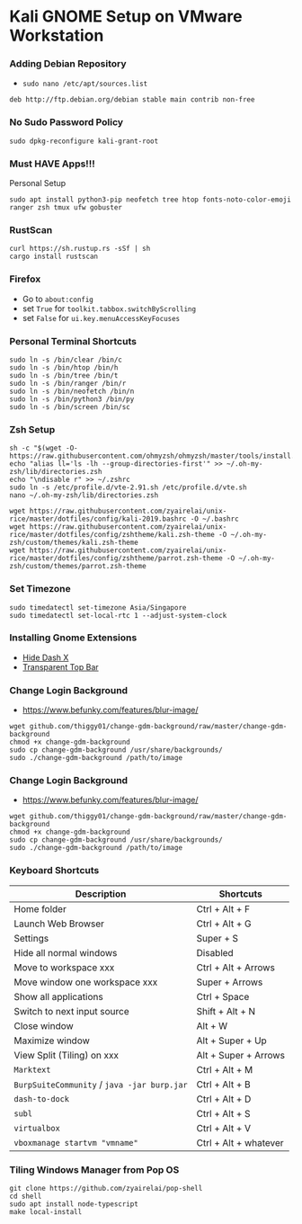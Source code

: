 # Kali GNOME Setup on VMware Workstation

### Adding Debian Repository
- `sudo nano /etc/apt/sources.list`
```
deb http://ftp.debian.org/debian stable main contrib non-free
```

### No Sudo Password Policy
```
sudo dpkg-reconfigure kali-grant-root
```

### Must HAVE Apps!!!
Personal Setup
```
sudo apt install python3-pip neofetch tree htop fonts-noto-color-emoji ranger zsh tmux ufw gobuster
```

### RustScan
```
curl https://sh.rustup.rs -sSf | sh
cargo install rustscan
```

### Firefox
- Go to `about:config`  
- set `True` for `toolkit.tabbox.switchByScrolling`
- set `False` for `ui.key.menuAccessKeyFocuses`

### Personal Terminal Shortcuts
```
sudo ln -s /bin/clear /bin/c
sudo ln -s /bin/htop /bin/h
sudo ln -s /bin/tree /bin/t
sudo ln -s /bin/ranger /bin/r
sudo ln -s /bin/neofetch /bin/n
sudo ln -s /bin/python3 /bin/py
sudo ln -s /bin/screen /bin/sc
```

### Zsh Setup
```
sh -c "$(wget -O- https://raw.githubusercontent.com/ohmyzsh/ohmyzsh/master/tools/install.sh)"
echo "alias ll='ls -lh --group-directories-first'" >> ~/.oh-my-zsh/lib/directories.zsh
echo "\ndisable r" >> ~/.zshrc
sudo ln -s /etc/profile.d/vte-2.91.sh /etc/profile.d/vte.sh
nano ~/.oh-my-zsh/lib/directories.zsh

wget https://raw.githubusercontent.com/zyairelai/unix-rice/master/dotfiles/config/kali-2019.bashrc -O ~/.bashrc
wget https://raw.githubusercontent.com/zyairelai/unix-rice/master/dotfiles/config/zshtheme/kali.zsh-theme -O ~/.oh-my-zsh/custom/themes/kali.zsh-theme
wget https://raw.githubusercontent.com/zyairelai/unix-rice/master/dotfiles/config/zshtheme/parrot.zsh-theme -O ~/.oh-my-zsh/custom/themes/parrot.zsh-theme
```

### Set Timezone
```
sudo timedatectl set-timezone Asia/Singapore
sudo timedatectl set-local-rtc 1 --adjust-system-clock
```

### Installing Gnome Extensions
- [Hide Dash X](https://extensions.gnome.org/extension/805/hide-dash/)
- [Transparent Top Bar](https://extensions.gnome.org/extension/1708/transparent-top-bar/)

### Change Login Background
- https://www.befunky.com/features/blur-image/
```
wget github.com/thiggy01/change-gdm-background/raw/master/change-gdm-background
chmod +x change-gdm-background
sudo cp change-gdm-background /usr/share/backgrounds/
sudo ./change-gdm-background /path/to/image
```

### Change Login Background
- https://www.befunky.com/features/blur-image/
```
wget github.com/thiggy01/change-gdm-background/raw/master/change-gdm-background
chmod +x change-gdm-background
sudo cp change-gdm-background /usr/share/backgrounds/
sudo ./change-gdm-background /path/to/image
```

### Keyboard Shortcuts
| Description                              | Shortcuts             | 
| ---------------------------------------- | --------------------- |
| Home folder                              | Ctrl + Alt + F        | 
| Launch Web Browser                       | Ctrl + Alt + G        | 
| Settings                                 | Super + S             | 
| Hide all normal windows                  | Disabled              | 
| Move to workspace xxx                    | Ctrl + Alt + Arrows   | 
| Move window one workspace xxx            | Super + Arrows        | 
| Show all applications                    | Ctrl + Space          | 
| Switch to next input source              | Shift + Alt + N       |
| Close window                             | Alt + W               |
| Maximize window                          | Alt + Super + Up      |
| View Split (Tiling) on xxx               | Alt + Super + Arrows  |
| `Marktext`                               | Ctrl + Alt + M        |
| `BurpSuiteCommunity` / `java -jar burp.jar` | Ctrl + Alt + B        |
| `dash-to-dock`                           | Ctrl + Alt + D        |
| `subl`                                   | Ctrl + Alt + S        |
| `virtualbox`                             | Ctrl + Alt + V        |
| `vboxmanage startvm "vmname"`            | Ctrl + Alt + whatever |

### Tiling Windows Manager from Pop OS
```
git clone https://github.com/zyairelai/pop-shell
cd shell
sudo apt install node-typescript
make local-install
```
